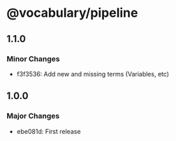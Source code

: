 # @vocabulary/pipeline

## 1.1.0

### Minor Changes

- f3f3536: Add new and missing terms (Variables, etc)

## 1.0.0

### Major Changes

- ebe081d: First release
